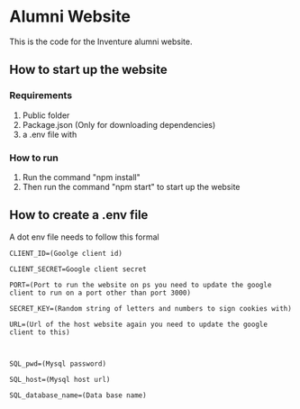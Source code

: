 # Alumni Website
This is the code for the Inventure alumni website.

## How to start up the website
### Requirements
1. Public folder
2. Package.json (Only for downloading dependencies)
3. a .env file with

### How to run
1. Run the command "npm install"
2. Then run the command "npm start" to start up the website


## How to create a .env file

A dot env file needs to follow this formal
```
CLIENT_ID=(Goolge client id)

CLIENT_SECRET=Google client secret

PORT=(Port to run the website on ps you need to update the google client to run on a port other than port 3000)

SECRET_KEY=(Random string of letters and numbers to sign cookies with)

URL=(Url of the host website again you need to update the google client to this)

  

SQL_pwd=(Mysql password)

SQL_host=(Mysql host url)

SQL_database_name=(Data base name)
```
